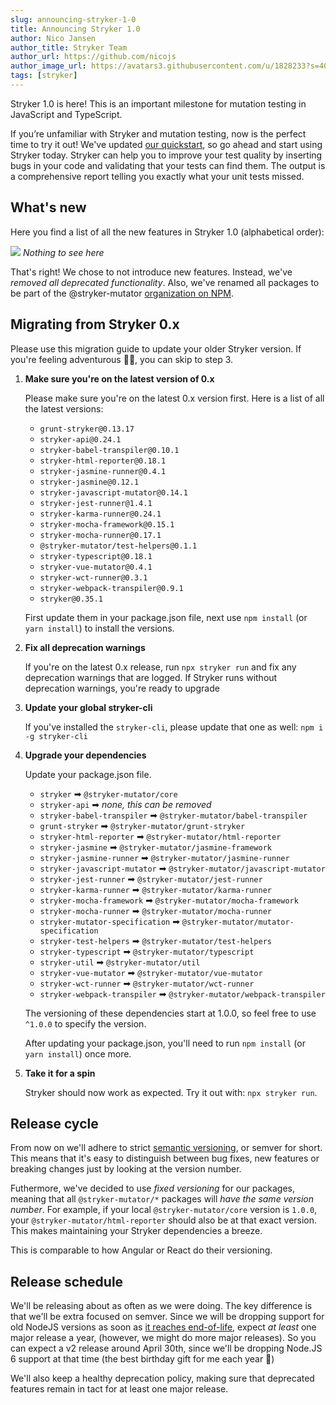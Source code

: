 ```yaml
---
slug: announcing-stryker-1-0
title: Announcing Stryker 1.0
author: Nico Jansen
author_title: Stryker Team
author_url: https://github.com/nicojs
author_image_url: https://avatars3.githubusercontent.com/u/1828233?s=400&u=fec18ad3776aaafec54c49bbd7173a841ae7ea59&v=4
tags: [stryker]
---
```


Stryker 1.0 is here! This is an important milestone for mutation testing in JavaScript and TypeScript.

<!--truncate-->

If you’re unfamiliar with Stryker and mutation testing, now is the perfect time to try it out! 
We've updated [our quickstart](/stryker/quickstart), so go ahead and start using Stryker today.
Stryker can help you to improve your test quality by inserting bugs in your code and validating
that your tests can find them. The output is a comprehensive report telling you exactly what your unit tests missed.

## What's new

Here you find a list of all the new features in Stryker 1.0 (alphabetical order):

![](/images/blogs/tumble-weed.jpg)
_Nothing to see here_

That's right! We chose to not introduce new features. Instead, we've _removed all deprecated functionality_.
Also, we've renamed all packages to be part of the @stryker-mutator [organization on NPM](https://docs.npmjs.com/orgs/).

## Migrating from Stryker 0.x

Please use this migration guide to update your older Stryker version. If you're feeling adventurous 🤠🐊, you can skip to step 3.

1. **Make sure you're on the latest version of 0.x**

    Please make sure you're on the latest 0.x version first. Here is a list of all the latest versions:

    - `grunt-stryker@0.13.17`
    - `stryker-api@0.24.1`
    - `stryker-babel-transpiler@0.10.1`
    - `stryker-html-reporter@0.18.1`
    - `stryker-jasmine-runner@0.4.1`
    - `stryker-jasmine@0.12.1`
    - `stryker-javascript-mutator@0.14.1`
    - `stryker-jest-runner@1.4.1`
    - `stryker-karma-runner@0.24.1`
    - `stryker-mocha-framework@0.15.1`
    - `stryker-mocha-runner@0.17.1`
    - `@stryker-mutator/test-helpers@0.1.1`
    - `stryker-typescript@0.18.1`
    - `stryker-vue-mutator@0.4.1`
    - `stryker-wct-runner@0.3.1`
    - `stryker-webpack-transpiler@0.9.1`
    - `stryker@0.35.1`

    First update them in your package.json file, next use `npm install` (or `yarn install`) to install the versions.

2. **Fix all deprecation warnings**

    If you're on the latest 0.x release, run `npx stryker run` and fix any deprecation warnings that are logged. 
    If Stryker runs without deprecation warnings, you're ready to upgrade

3. **Update your global stryker-cli**

    If you've installed the `stryker-cli`, please update that one as well: `npm i -g stryker-cli`

4. **Upgrade your dependencies**

    Update your package.json file. 

    * `stryker` ➡ `@stryker-mutator/core`
    * `stryker-api` ➡ _none, this can be removed_
    * `stryker-babel-transpiler` ➡ `@stryker-mutator/babel-transpiler`
    * `grunt-stryker` ➡ `@stryker-mutator/grunt-stryker`
    * `stryker-html-reporter` ➡ `@stryker-mutator/html-reporter`
    * `stryker-jasmine` ➡ `@stryker-mutator/jasmine-framework`
    * `stryker-jasmine-runner` ➡ `@stryker-mutator/jasmine-runner`
    * `stryker-javascript-mutator` ➡ `@stryker-mutator/javascript-mutator`
    * `stryker-jest-runner` ➡ `@stryker-mutator/jest-runner`
    * `stryker-karma-runner` ➡ `@stryker-mutator/karma-runner`
    * `stryker-mocha-framework` ➡ `@stryker-mutator/mocha-framework`
    * `stryker-mocha-runner` ➡ `@stryker-mutator/mocha-runner`
    * `stryker-mutator-specification` ➡ `@stryker-mutator/mutator-specification`
    * `stryker-test-helpers` ➡ `@stryker-mutator/test-helpers`
    * `stryker-typescript` ➡ `@stryker-mutator/typescript`
    * `stryker-util` ➡ `@stryker-mutator/util`
    * `stryker-vue-mutator` ➡ `@stryker-mutator/vue-mutator`
    * `stryker-wct-runner` ➡ `@stryker-mutator/wct-runner`
    * `stryker-webpack-transpiler` ➡ `@stryker-mutator/webpack-transpiler`

    The versioning of these dependencies start at 1.0.0, so feel free to use `^1.0.0` to specify the version.

    After updating your package.json, you'll need to run `npm install` (or `yarn install`) once more. 

5. **Take it for a spin**
    
    Stryker should now work as expected. Try it out with: `npx stryker run`.

## Release cycle 

From now on we'll adhere to strict [semantic versioning](https://semver.org/spec/v2.0.0.html), or semver for short.
This means that it's easy to distinguish between bug fixes, new features or breaking changes just 
by looking at the version number. 

Futhermore, we've decided to use _fixed versioning_ for our packages, meaning that all `@stryker-mutator/*` packages
will _have the same version number_. For example, if your local `@stryker-mutator/core` version is `1.0.0`, your
`@stryker-mutator/html-reporter` should also be at that exact version. This makes maintaining your Stryker dependencies a breeze. 

This is comparable to how Angular or React do their versioning.

## Release schedule

We'll be releasing about as often as we were doing. The key difference is that we'll be extra focused on 
semver. Since we will be dropping support for old NodeJS versions as soon as 
[it reaches end-of-life](https://github.com/nodejs/Release#release-schedule), 
expect _at least_ one major release a year, (however, we might do more major releases). 
So you can expect a v2 release around April 30th, since we'll be dropping Node.JS 6 support at that time
(the best birthday gift for me each year 🎁)

We'll also keep a healthy deprecation policy, making sure that deprecated features remain in tact for at least one major release.